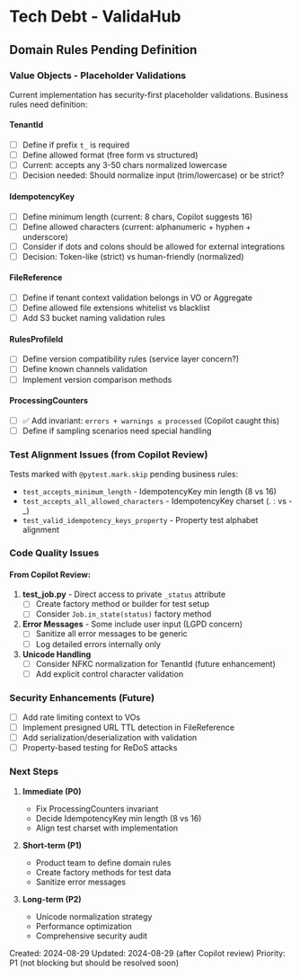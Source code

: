 # Tech Debt - ValidaHub

## Domain Rules Pending Definition

### Value Objects - Placeholder Validations

Current implementation has security-first placeholder validations. Business rules need definition:

#### TenantId
- [ ] Define if prefix `t_` is required
- [ ] Define allowed format (free form vs structured)
- [ ] Current: accepts any 3-50 chars normalized lowercase
- [ ] Decision needed: Should normalize input (trim/lowercase) or be strict?

#### IdempotencyKey  
- [ ] Define minimum length (current: 8 chars, Copilot suggests 16)
- [ ] Define allowed characters (current: alphanumeric + hyphen + underscore)
- [ ] Consider if dots and colons should be allowed for external integrations
- [ ] Decision: Token-like (strict) vs human-friendly (normalized)

#### FileReference
- [ ] Define if tenant context validation belongs in VO or Aggregate
- [ ] Define allowed file extensions whitelist vs blacklist
- [ ] Add S3 bucket naming validation rules

#### RulesProfileId
- [ ] Define version compatibility rules (service layer concern?)
- [ ] Define known channels validation
- [ ] Implement version comparison methods

#### ProcessingCounters
- [ ] ✅ Add invariant: `errors + warnings ≤ processed` (Copilot caught this)
- [ ] Define if sampling scenarios need special handling

### Test Alignment Issues (from Copilot Review)

Tests marked with `@pytest.mark.skip` pending business rules:
- `test_accepts_minimum_length` - IdempotencyKey min length (8 vs 16)
- `test_accepts_all_allowed_characters` - IdempotencyKey charset (. : vs - _)
- `test_valid_idempotency_keys_property` - Property test alphabet alignment

### Code Quality Issues

#### From Copilot Review:
1. **test_job.py** - Direct access to private `_status` attribute
   - [ ] Create factory method or builder for test setup
   - [ ] Consider `Job.in_state(status)` factory method

2. **Error Messages** - Some include user input (LGPD concern)
   - [ ] Sanitize all error messages to be generic
   - [ ] Log detailed errors internally only

3. **Unicode Handling**
   - [ ] Consider NFKC normalization for TenantId (future enhancement)
   - [ ] Add explicit control character validation

### Security Enhancements (Future)

- [ ] Add rate limiting context to VOs
- [ ] Implement presigned URL TTL detection in FileReference
- [ ] Add serialization/deserialization with validation
- [ ] Property-based testing for ReDoS attacks

### Next Steps

1. **Immediate (P0)**
   - Fix ProcessingCounters invariant
   - Decide IdempotencyKey min length (8 vs 16)
   - Align test charset with implementation

2. **Short-term (P1)**
   - Product team to define domain rules
   - Create factory methods for test data
   - Sanitize error messages

3. **Long-term (P2)**
   - Unicode normalization strategy
   - Performance optimization
   - Comprehensive security audit

Created: 2024-08-29
Updated: 2024-08-29 (after Copilot review)
Priority: P1 (not blocking but should be resolved soon)